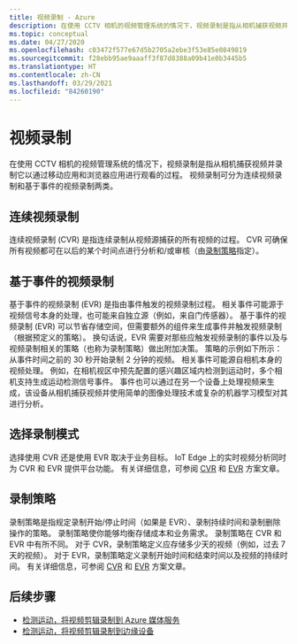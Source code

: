 ```yaml
---
title: 视频录制 - Azure
description: 在使用 CCTV 相机的视频管理系统的情况下，视频录制是指从相机捕获视频并录制它以通过移动应用和浏览器应用进行观看的过程。 视频录制可分为连续视频录制和基于事件的视频录制两类。
ms.topic: conceptual
ms.date: 04/27/2020
ms.openlocfilehash: c03472f577e67d5b2705a2ebe3f53e85e0849819
ms.sourcegitcommit: f28ebb95ae9aaaff3f87d8388a09b41e0b3445b5
ms.translationtype: HT
ms.contentlocale: zh-CN
ms.lasthandoff: 03/29/2021
ms.locfileid: "84260190"
---
```

# <a name="video-recording"></a>视频录制

在使用 CCTV 相机的视频管理系统的情况下，视频录制是指从相机捕获视频并录制它以通过移动应用和浏览器应用进行观看的过程。 视频录制可分为连续视频录制和基于事件的视频录制两类。 

## <a name="continuous-video-recording"></a>连续视频录制  

连续视频录制 (CVR) 是指连续录制从视频源捕获的所有视频的过程。 CVR 可确保所有视频都可在以后的某个时间点进行分析和/或审核（由[录制策略](#recording-policy)指定）。

## <a name="event-based-video-recording"></a>基于事件的视频录制  

基于事件的视频录制 (EVR) 是指由事件触发的视频录制过程。 相关事件可能源于视频信号本身的处理，也可能来自独立源（例如，来自门传感器）。 基于事件的视频录制 (EVR) 可以节省存储空间，但需要额外的组件来生成事件并触发视频录制（根据预定义的策略）。 换句话说，EVR 需要对那些应触发视频录制的事件以及与视频录制相关的策略（也称为录制策略）做出附加决策。 策略的示例如下所示：从事件时间之前的 30 秒开始录制 2 分钟的视频。 相关事件可能源自相机本身的视频处理。 例如，在相机视区中预先配置的感兴趣区域内检测到运动时，多个相机支持生成运动检测信号事件。 事件也可以通过在另一个设备上处理视频来生成，该设备从相机捕获视频并使用简单的图像处理技术或复杂的机器学习模型对其进行分析。 

## <a name="choosing-recording-modes"></a>选择录制模式  

选择使用 CVR 还是使用 EVR 取决于业务目标。 IoT Edge 上的实时视频分析同时为 CVR 和 EVR 提供平台功能。 有关详细信息，可参阅 [CVR](continuous-video-recording-concept.md) 和 [EVR](event-based-video-recording-concept.md) 方案文章。

## <a name="recording-policy"></a>录制策略  

录制策略是指规定录制开始/停止时间（如果是 EVR）、录制持续时间和录制删除操作的策略。 录制策略使你能够均衡存储成本和业务需求。 录制策略在 CVR 和 EVR 中有所不同。 对于 CVR，录制策略定义应存储多少天的视频（例如，过去 7 天的视频）。 对于 EVR，录制策略定义录制开始时间和结束时间以及视频的持续时间。 有关详细信息，可参阅 [CVR](continuous-video-recording-concept.md) 和 [EVR](event-based-video-recording-concept.md) 方案文章。

## <a name="next-steps"></a>后续步骤

* [检测运动，将视频剪辑录制到 Azure 媒体服务](detect-motion-record-video-clips-media-services-quickstart.md)
* [检测运动，将视频剪辑录制到边缘设备](detect-motion-record-video-clips-edge-devices-quickstart.md)

